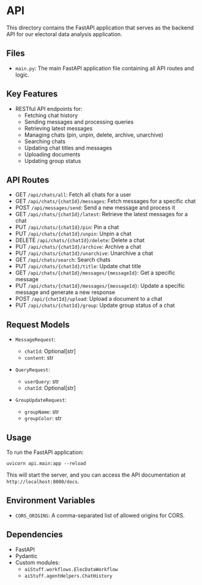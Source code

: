 # API

This directory contains the FastAPI application that serves as the backend API for our electoral data analysis application.

## Files

- `main.py`: The main FastAPI application file containing all API routes and logic.

## Key Features

- RESTful API endpoints for:
  - Fetching chat history
  - Sending messages and processing queries
  - Retrieving latest messages
  - Managing chats (pin, unpin, delete, archive, unarchive)
  - Searching chats
  - Updating chat titles and messages
  - Uploading documents
  - Updating group status

## API Routes

- GET `/api/chats/all`: Fetch all chats for a user
- GET `/api/chats/{chatId}/messages`: Fetch messages for a specific chat
- POST `/api/messages/send`: Send a new message and process it
- GET `/api/chats/{chatId}/latest`: Retrieve the latest messages for a chat
- PUT `/api/chats/{chatId}/pin`: Pin a chat
- PUT `/api/chats/{chatId}/unpin`: Unpin a chat
- DELETE `/api/chats/{chatId}/delete`: Delete a chat
- PUT `/api/chats/{chatId}/archive`: Archive a chat
- PUT `/api/chats/{chatId}/unarchive`: Unarchive a chat
- GET `/api/chats/search`: Search chats
- PUT `/api/chats/{chatId}/title`: Update chat title
- GET `/api/chats/{chatId}/messages/{messageId}`: Get a specific message
- PUT `/api/chats/{chatId}/messages/{messageId}`: Update a specific message and generate a new response
- POST `/api/{chatId}/upload`: Upload a document to a chat
- PUT `/api/chats/{chatId}/group`: Update group status of a chat

## Request Models

- `MessageRequest`: 
  - `chatId`: Optional[str]
  - `content`: str

- `QueryRequest`:
  - `userQuery`: str
  - `chatId`: Optional[str]

- `GroupUpdateRequest`:
  - `groupName`: str
  - `groupColor`: str

## Usage

To run the FastAPI application:

```
uvicorn api.main:app --reload
```

This will start the server, and you can access the API documentation at `http://localhost:8000/docs`.

## Environment Variables

- `CORS_ORIGINS`: A comma-separated list of allowed origins for CORS.

## Dependencies

- FastAPI
- Pydantic
- Custom modules:
  - `aiStuff.workflows.ElecDataWorkflow`
  - `aiStuff.agentHelpers.ChatHistory`